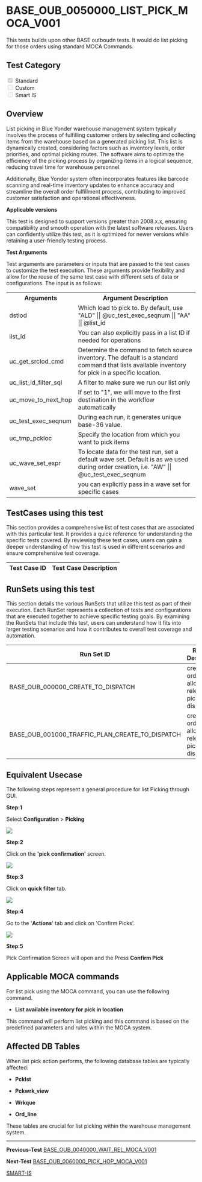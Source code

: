 # **BASE_OUB_0050000_LIST_PICK_MOCA_V001**


<!-- SMART_DOC_GEN_TEST_DESCR - Start -->
This tests builds upon other BASE outboudn tests.  It would do list picking for those orders using standard MOCA Commands.
<!-- SMART_DOC_GEN_TEST_DESCR - End -->

## **Test Category**

<input type="checkbox" checked disabled> Standard
<br>
<input type="checkbox" disabled> Custom
<br>
<input type="checkbox" disabled> Smart IS


## **Overview**

List picking in Blue Yonder warehouse management system typically involves the process of fulfilling customer orders by selecting and collecting items from the warehouse based on a generated picking list. This list is dynamically created, considering factors such as inventory levels, order priorities, and optimal picking routes. The software aims to optimize the efficiency of the picking process by organizing items in a logical sequence, reducing travel time for warehouse personnel.

Additionally, Blue Yonder system often incorporates features like barcode scanning and real-time inventory updates to enhance accuracy and streamline the overall order fulfillment process, contributing to improved customer satisfaction and operational effectiveness.

**Applicable versions**

This test is designed to support versions greater than 2008.x.x, ensuring compatibility and smooth operation with the latest software releases. Users can confidently utilize this test, as it is optimized for newer versions while retaining a user-friendly testing process.

**Test Arguments**

Test arguments are parameters or inputs that are passed to the test
cases to customize the test execution. These arguments provide
flexibility and allow for the reuse of the same test case with different
sets of data or configurations. The input is as follows:


<!-- SMART_DOC_GEN_TEST_ARG - Start -->
<table>
<tr><th>Arguments</th><th>Argument Description</th></tr>
<tr><td>dstlod</td><td>Which load to pick to.  By default, use "ALD" || @uc_test_exec_seqnum || "AA" || @list_id</td></tr>
<tr><td>list_id</td><td>You can also explicitly pass in a list ID if needed for operations</td></tr>
<tr><td>uc_get_srclod_cmd</td><td> Determine the command to fetch source inventory. The default is a standard command that lists available inventory for pick in a specific location.</td></tr>
<tr><td>uc_list_id_filter_sql</td><td>A filter to make sure we run our list only</td></tr>
<tr><td>uc_move_to_next_hop</td><td>If set to "1", we will move to the first destination in the workflow automatically</td></tr>
<tr><td>uc_test_exec_seqnum</td><td>During each run, it generates unique base-36 value.</td></tr>
<tr><td>uc_tmp_pckloc</td><td>Specify the location from which you want to pick items</td></tr>
<tr><td>uc_wave_set_expr</td><td>To locate data for the test run, set a default wave set. Default is as we used during order creation, i.e. "AW" || @uc_test_exec_seqnum</td></tr>
<tr><td>wave_set</td><td>you can explicitly pass in a wave set for specific cases</td></tr>
</table>
<!-- SMART_DOC_GEN_TEST_ARG - End -->

## **TestCases using this test**

This section provides a comprehensive list of test cases that are associated with this particular test. It provides a quick reference for understanding the specific tests covered. By reviewing these test cases, users can gain a deeper understanding of how this test is used in different scenarios and ensure comprehensive test coverage.


<!-- SMART_DOC_GEN_TEST_CASE_USING_THIS - Start -->
| Test Case ID | Test Case Description |
| ------------ | --------------------- |

<!-- SMART_DOC_GEN_TEST_CASE_USING_THIS - End -->

## **RunSets using this test**

This section details the various RunSets that utilize this test as part of their execution. Each RunSet represents a collection of tests and configurations that are executed together to achieve specific testing goals. By examining the RunSets that include this test, users can understand how it fits into larger testing scenarios and how it contributes to overall test coverage and automation.


<!-- SMART_DOC_GEN_RUN_SET_USING_THIS - Start -->
| Run Set ID | Run Set Description |
| ---------- | ------------------- |
| BASE_OUB_000000_CREATE_TO_DISPATCH | create order, plan, allocate, release, pick, dispatch |
| BASE_OUB_001000_TRAFFIC_PLAN_CREATE_TO_DISPATCH | create order, plan, allocate, release, pick, dispatch |

<!-- SMART_DOC_GEN_RUN_SET_USING_THIS - End -->

## **Equivalent Usecase**

The following steps represent a general procedure for list Picking through GUI.

**Step:1**

Select **Configuration** > **Picking**

![](BASE_OUB_0050000_LIST_PICK_MOCA_V001/image1.png)

**Step:2**

Click on the **'pick confirmation'** screen.

![](BASE_OUB_0050000_LIST_PICK_MOCA_V001/image2.png)


**Step:3**

Click on **quick filter** tab.

![](BASE_OUB_0050000_LIST_PICK_MOCA_V001/image3.png)


**Step:4**


Go to the '**Actions**' tab and click on 'Confirm Picks'.

![](BASE_OUB_0050000_LIST_PICK_MOCA_V001/image4.png)


**Step:5**

Pick Confirmation Screen will open and the Press **Confirm Pick**


## **Applicable MOCA commands**

For list pick using the MOCA command, you can use the following command.

-   **List available inventory for pick in location**


This command will perform list picking and this command is based on the predefined parameters and rules within the MOCA system.

## **Affected DB Tables**

When list pick action performs, the following database tables are typically affected:

-   **Pcklst**

-   **Pckwrk_view**

-   **Wrkque**

-   **Ord_line**

These tables are crucial for list picking within the warehouse management system.

---

 **Previous-Test**
 [BASE_OUB_0040000_WAIT_REL_MOCA_V001](./tests_docs/BASE_OUB_0040000_WAIT_REL_MOCA_V001.md)
 
**Next-Test**
  [BASE_OUB_0060000_PICK_HOP_MOCA_V001](./tests_docs/BASE_OUB_0060000_PICK_HOP_MOCA_V001.md)

[SMART-IS](https://www.smart-is.pk) 